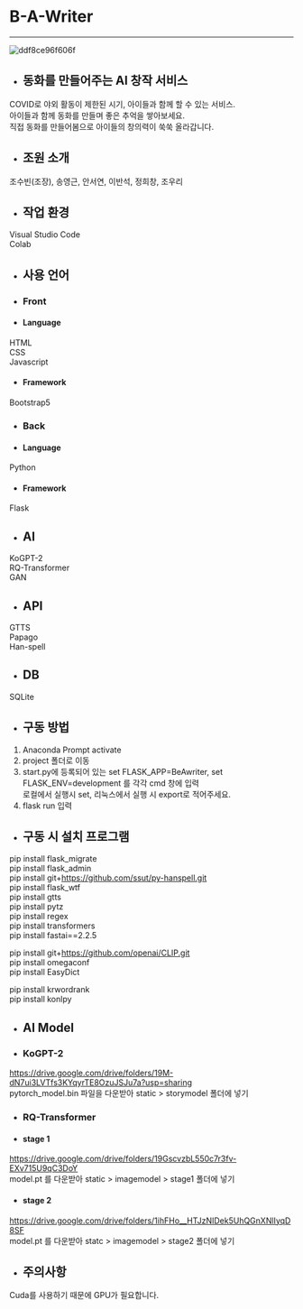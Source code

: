 # B-A-Writer
***
![ddf8ce96f606f](https://user-images.githubusercontent.com/28862384/167321907-3f9d3edc-aeed-4135-9b70-932274ce853c.jpg)
+ ## 동화를 만들어주는 AI 창작 서비스
COVID로 야외 활동이 제한된 시기, 아이들과 함께 할 수 있는 서비스.<br>
아이들과 함께 동화를 만들며 좋은 추억을 쌓아보세요.<br>
직접 동화를 만들어봄으로 아이들의 창의력이 쑥쑥 올라갑니다.

+ ## 조원 소개
조수빈(조장), 송영근, 안서연, 이반석, 정희창, 조우리

+ ## 작업 환경
Visual Studio Code <br>
Colab

+ ## 사용 언어
+ ### Front
+ #### Language
HTML<br>CSS<br> Javascript
+ #### Framework
Bootstrap5

+ ### Back
+ #### Language
Python
+ #### Framework
Flask

+ ## AI
KoGPT-2<br>RQ-Transformer<br> GAN

+ ## API
GTTS<br> Papago <br> Han-spell

+ ## DB
SQLite

+ ## 구동 방법
1. Anaconda Prompt activate <br>
2. project 폴더로 이동 <br>
3. start.py에 등록되어 있는 set FLASK_APP=BeAwriter, set FLASK_ENV=development 를 각각 cmd 창에 입력<br>
로컬에서 실행시 set, 리눅스에서 실행 시 export로 적어주세요.
4. flask run 입력

+ ## 구동 시 설치 프로그램
pip install flask_migrate <br>
pip install flask_admin<br>
pip install git+https://github.com/ssut/py-hanspell.git<br>
pip install flask_wtf<br>
pip install gtts<br>
pip install pytz<br>
pip install regex<br>
pip install transformers<br>
pip install fastai==2.2.5<br>

pip install git+https://github.com/openai/CLIP.git<br>
pip install omegaconf<br>
pip install EasyDict<br>

pip install krwordrank<br>
pip install konlpy<br>

+ ## AI Model
+ ### KoGPT-2
https://drive.google.com/drive/folders/19M-dN7ui3LVTfs3KYqyrTE8OzuJSJu7a?usp=sharing <br>
pytorch_model.bin 파일을 다운받아 static > storymodel 폴더에 넣기

+ ### RQ-Transformer
+ #### stage 1
https://drive.google.com/drive/folders/19GscvzbL550c7r3fv-EXv715U9qC3DoY <br>
model.pt 를 다운받아 static > imagemodel > stage1 폴더에 넣기

+ #### stage 2
https://drive.google.com/drive/folders/1ihFHo__HTJzNIDek5UhQGnXNlIyqD8SF <br>
model.pt 를 다운받아 statc > imagemodel > stage2 폴더에 넣기

+ ## 주의사항
Cuda를 사용하기 때문에 GPU가 필요합니다.
